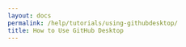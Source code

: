 ```yaml
---
layout: docs
permalink: /help/tutorials/using-githubdesktop/
title: How to Use GitHub Desktop
---
```

